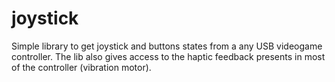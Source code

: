 # joystick

Simple library to get joystick and buttons states from a any USB videogame controller. The lib also gives access to the haptic feedback presents in most of the controller (vibration motor).
